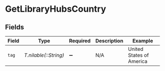 # GetLibraryHubsCountry


## Fields

| Field                    | Type                     | Required                 | Description              | Example                  |
| ------------------------ | ------------------------ | ------------------------ | ------------------------ | ------------------------ |
| `tag`                    | *T.nilable(::String)*    | :heavy_minus_sign:       | N/A                      | United States of America |